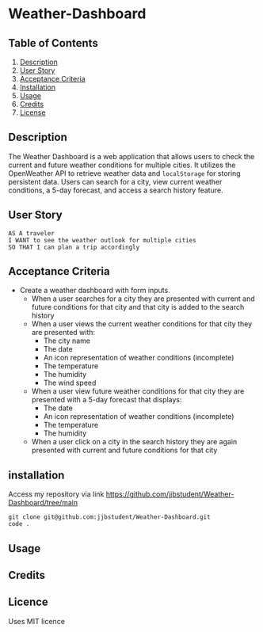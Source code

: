 # Weather-Dashboard

## Table of Contents
1. [Description](#description)
2. [User Story](#user-story)
3. [Acceptance Criteria](#acceptance-criteria)
5. [Installation](#installation)
6. [Usage](#usage)
7. [Credits](#credits)
8. [License](#license)

## Description
The Weather Dashboard is a web application that allows users to check the current and future weather conditions for multiple cities. It utilizes the OpenWeather API to retrieve weather data and `localStorage` for storing persistent data. Users can search for a city, view current weather conditions, a 5-day forecast, and access a search history feature.

## User Story
```text
AS A traveler
I WANT to see the weather outlook for multiple cities
SO THAT I can plan a trip accordingly
```
## Acceptance Criteria
* Create a weather dashboard with form inputs.
  * When a user searches for a city they are presented with current and future conditions for that city and that city is added to the search history
  * When a user views the current weather conditions for that city they are presented with:
    * The city name
    * The date
    * An icon representation of weather conditions (incomplete)
    * The temperature
    * The humidity
    * The wind speed
  * When a user view future weather conditions for that city they are presented with a 5-day forecast that displays:
    * The date
    * An icon representation of weather conditions (incomplete)
    * The temperature
    * The humidity
  * When a user click on a city in the search history they are again presented with current and future conditions for that city
 
## installation

Access my repository via link https://github.com/jjbstudent/Weather-Dashboard/tree/main
```
git clone git@github.com:jjbstudent/Weather-Dashboard.git
code . 
```
## Usage


## Credits

## Licence 
Uses MIT licence
